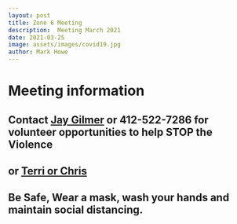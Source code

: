 ```yaml
---
layout: post
title: Zone 6 Meeting
description:  Meeting March 2021
date: 2021-03-25
image: assets/images/covid19.jpg
author: Mark Howe
---
```

# Meeting information
## Contact [Jay Gilmer](Jay.Gilmer@pittsburghpa.gov) or 412-522-7286 for volunteer opportunities to help STOP the Violence
## or [Terri or Chris](apwoods@centerthatcares.org)
## Be Safe, Wear a mask, wash your hands and maintain social distancing.
